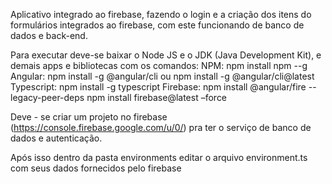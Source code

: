 Aplicativo integrado ao firebase, fazendo o login e a criação dos itens do formulários integrados ao firebase, com este funcionando de banco de dados e back-end.

Para executar deve-se baixar o Node JS e o JDK (Java Development Kit), e demais apps e bibliotecas com os comandos:
NPM:
npm install npm --g
Angular:
npm install -g @angular/cli ou
npm install -g @angular/cli@latest
Typescript:
npm install -g typescript
Firebase:
npm install @angular/fire --legacy-peer-deps
npm install firebase@latest –force

Deve - se criar um projeto no firebase (https://console.firebase.google.com/u/0/) pra ter o serviço de banco de dados e autenticação.

Após isso dentro da pasta environments editar o arquivo environment.ts com seus dados fornecidos pelo firebase



